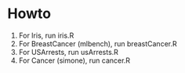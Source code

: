 # Howto
1. For Iris, run iris.R
2. For BreastCancer (mlbench), run breastCancer.R
3. For USArrests, run usArrests.R
4. For Cancer (simone), run cancer.R
